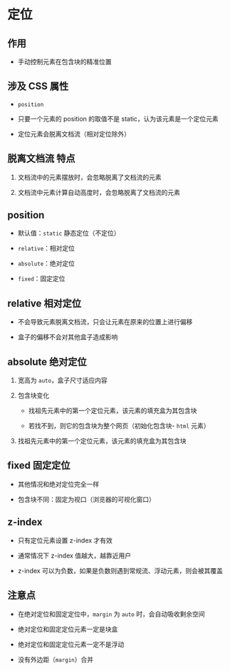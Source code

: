 # 定位

## 作用

  - 手动控制元素在包含块的精准位置

## 涉及 CSS 属性

  - `position`

  - 只要一个元素的 position 的取值不是 static，认为该元素是一个定位元素

  - 定位元素会脱离文档流（相对定位除外）

## 脱离文档流 特点

1.  文档流中的元素摆放时，会忽略脱离了文档流的元素

2.  文档流中元素计算自动高度时，会忽略脱离了文档流的元素

## position

  - 默认值：`static` 静态定位（不定位）

  - `relative`：相对定位

  - `absolute`：绝对定位

  - `fixed`：固定定位

## relative 相对定位

  - 不会导致元素脱离文档流，只会让元素在原来的位置上进行偏移

  - 盒子的偏移不会对其他盒子造成影响

## absolute 绝对定位

1.  宽高为 `auto`，盒子尺寸适应内容

2.  包含块变化

      - 找祖先元素中的第一个定位元素，该元素的填充盒为其包含块

      - 若找不到，则它的包含块为整个网页（初始化包含块- `html` 元素）

3.  找祖先元素中的第一个定位元素，该元素的填充盒为其包含块

## fixed 固定定位

  - 其他情况和绝对定位完全一样

  - 包含块不同：固定为视口（浏览器的可视化窗口）

## z-index

  - 只有定位元素设置 z-index 才有效

  - 通常情况下 z-index 值越大，越靠近用户

  - z-index 可以为负数，如果是负数则遇到常规流、浮动元素，则会被其覆盖

## 注意点

  - 在绝对定位和固定定位中，`margin` 为 `auto` 时，会自动吸收剩余空间

  - 绝对定位和固定定位元素一定是块盒

  - 绝对定位和固定定位元素一定不是浮动

  - 没有外边距（`margin`）合并
